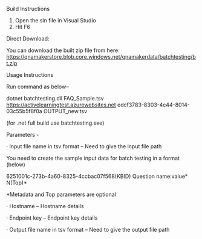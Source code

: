 
Build Instructions
1. Open the sln file in Visual Studio
2. Hit F6

Direct Download:

You can download the built zip file from here: https://qnamakerstore.blob.core.windows.net/qnamakerdata/batchtesting/bt.zip

Usage Instructions

Run command as below–

dotnet batchtesting.dll FAQ_Sample.tsv https://activelearningtest.azurewebsites.net edcf3783-8303-4c44-8014-03c55b5f8f0a OUTPUT_new.tsv

(for .net full build use batchtesting.exe)

Parameters -

· Input file name in tsv format – Need to give the input file path

You need to create the sample input data for batch testing in a format (below)

6251001c-273b-4a60-8325-4ccbac07f568(KBID) Question name:value* N(Top)*

*Metadata and Top parameters are optional

· Hostname – Hostname details

· Endpoint key – Endpoint key details

· Output file name in tsv format – Need to give the output file path
